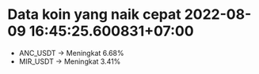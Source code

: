 # Data koin yang naik cepat 2022-08-09 16:45:25.600831+07:00

* ANC_USDT -> Meningkat 6.68%
* MIR_USDT -> Meningkat 3.41%
